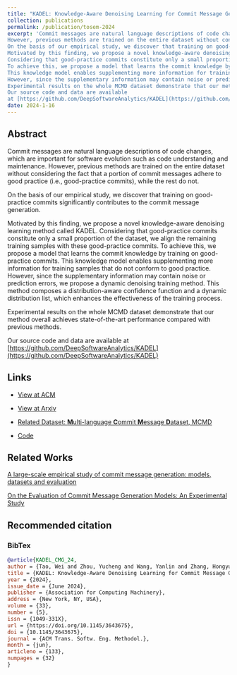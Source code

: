 ```yaml
---
title: "KADEL: Knowledge-Aware Denoising Learning for Commit Message Generation"
collection: publications
permalink: /publication/tosem-2024
excerpt: 'Commit messages are natural language descriptions of code changes, which are important for software evolution such as code understanding and maintenance. 
However, previous methods are trained on the entire dataset without considering the fact that a portion of commit messages adhere to good practice (i.e., good-practice commits), while the rest do not.
On the basis of our empirical study, we discover that training on good-practice commits significantly contributes to the commit message generation.
Motivated by this finding, we propose a novel knowledge-aware denoising learning method called KADEL. 
Considering that good-practice commits constitute only a small proportion of the dataset, we align the remaining training samples with these good-practice commits.
To achieve this, we propose a model that learns the commit knowledge by training on good-practice commits. 
This knowledge model enables supplementing more information for training samples that do not conform to good practice.
However, since the supplementary information may contain noise or prediction errors, we propose a dynamic denoising training method. This method composes a distribution-aware confidence function and a dynamic distribution list, which enhances the effectiveness of the training process.
Experimental results on the whole MCMD dataset demonstrate that our method overall achieves state-of-the-art performance compared with previous methods. 
Our source code and data are available 
at [https://github.com/DeepSoftwareAnalytics/KADEL](https://github.com/DeepSoftwareAnalytics/KADEL)'
date: 2024-1-16
---
```


## Abstract

Commit messages are natural language descriptions of code changes, which are important for software evolution such as code understanding and maintenance. 
However, previous methods are trained on the entire dataset without considering the fact that a portion of commit messages adhere to good practice (i.e., good-practice commits), while the rest do not. 

On the basis of our empirical study, we discover that training on good-practice commits significantly contributes to the commit message generation. 

Motivated by this finding, we propose a novel knowledge-aware denoising learning method called KADEL. 
Considering that good-practice commits constitute only a small proportion of the dataset, we align the remaining training samples with these good-practice commits. 
To achieve this, we propose a model that learns the commit knowledge by training on good-practice commits. 
This knowledge model enables supplementing more information for training samples that do not conform to good practice. However, since the supplementary information may contain noise or prediction errors, we propose a dynamic denoising training method. 
This method composes a distribution-aware confidence function and a dynamic distribution list, which enhances the effectiveness of the training process. 

Experimental results on the whole MCMD dataset demonstrate that our method overall achieves state-of-the-art performance compared with previous methods.

Our source code and data are available 
at [https://github.com/DeepSoftwareAnalytics/KADEL](https://github.com/DeepSoftwareAnalytics/KADEL)

## Links

- [View at ACM](https://dl.acm.org/doi/10.1145/3643675)

- [View at Arxiv](https://arxiv.org/abs/2401.08376)

- [Related Dataset: **M**ulti-language **C**ommit **M**essage **D**ataset, MCMD](https://doi.org/10.5281/zenodo.5025758)

- [Code](https://github.com/DeepSoftwareAnalytics/KADEL)

## Related Works

[A large-scale empirical study of commit message generation: models, datasets and evaluation](./emse-2022)

[On the Evaluation of Commit Message Generation Models: An Experimental Study](./icsme-2021)


## Recommended citation

### BibTex

```bibtex
@article{KADEL_CMG_24,
author = {Tao, Wei and Zhou, Yucheng and Wang, Yanlin and Zhang, Hongyu and Wang, Haofen and Zhang, Wenqiang},
title = {KADEL: Knowledge-Aware Denoising Learning for Commit Message Generation},
year = {2024},
issue_date = {June 2024},
publisher = {Association for Computing Machinery},
address = {New York, NY, USA},
volume = {33},
number = {5},
issn = {1049-331X},
url = {https://doi.org/10.1145/3643675},
doi = {10.1145/3643675},
journal = {ACM Trans. Softw. Eng. Methodol.},
month = {jun},
articleno = {133},
numpages = {32}
}
```
